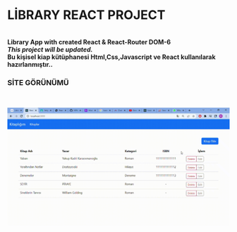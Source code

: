 # LİBRARY REACT PROJECT

<br/> 
<b>Library App with created React & React-Router DOM-6 </b>
<br/>
<b><i>This project will be updated.</i></b>
<br/>
<b>Bu kişisel kiap kütüphanesi Html,Css,Javascript ve React kullanılarak hazırlanmıştır..</b>
<br/>


<h3> SİTE GÖRÜNÜMÜ </h3> </br>

![](https://github.com/MFKORKMAZ42/Library-Project/blob/master/giflibrary.gif)
<br/>
 <br/>

